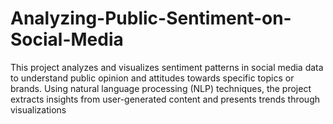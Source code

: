 # Analyzing-Public-Sentiment-on-Social-Media
This project analyzes and visualizes sentiment patterns in social media data to understand public opinion and attitudes towards specific topics or brands. Using natural language processing (NLP) techniques, the project extracts insights from user-generated content and presents trends through visualizations
